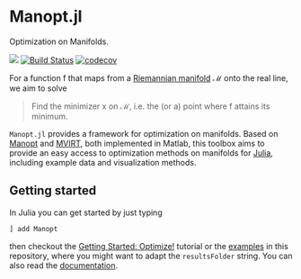 # Manopt.jl

Optimization on Manifolds.


[![](https://img.shields.io/badge/docs-stable-blue.svg)](https://manoptjl.org/stable)
[![Build Status](https://travis-ci.com/JuliaManifolds/Manopt.jl.svg?branch=master)](https://travis-ci.com/JuliaManifolds/Manopt.jl)
[![codecov](https://codecov.io/gh/JuliaManifolds/Manopt.jl/branch/master/graph/badge.svg)](https://codecov.io/gh/JuliaManifolds/Manopt.jl)

For a function f that maps from a [Riemannian manifold](https://en.wikipedia.org/wiki/Riemannian_manifold)
ℳ onto the real line, we aim to solve

> Find the minimizer x on ℳ, i.e. the (or a) point where f attains its minimum.

`Manopt.jl` provides a framework for optimization on manifolds.
Based on [Manopt](https://manopt.org) and
[MVIRT](https://ronnybergmann.net/mvirt/), both implemented in Matlab,
this toolbox aims to provide an easy access to optimization methods on manifolds
for [Julia](https://julialang.org), including example data and visualization methods.

## Getting started
In Julia you can get started by just typing

```julia
] add Manopt
```

then checkout the [Getting Started: Optimize!](https://manoptjl.org/stable/tutorials/MeanAndMedian/) tutorial or the
[examples](https://github.com/JuliaManifolds/Manopt.jl/tree/master/examples)
in this repository, where you might want to adapt the `resultsFolder` string.
You can also read the [documentation](https://www.manoptjl.org/stable).
